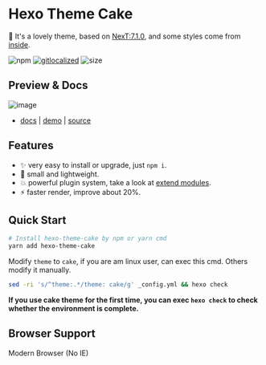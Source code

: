 # Hexo Theme Cake

:cake: It's a lovely theme, based on [NexT:7.1.0](https://github.com/theme-next/hexo-theme-next), and some styles come from [inside](https://github.com/ikeq/hexo-theme-inside).

![npm](https://img.shields.io/npm/v/hexo-theme-cake)
[![gitlocalized ](https://gitlocalize.com/repo/4255/whole_project/badge.svg)](https://gitlocalize.com/repo/4255/whole_project?utm_source=badge)
![size](https://badgen.net/packagephobia/publish/hexo-theme-cake)

## Preview & Docs

![image](https://user-images.githubusercontent.com/15902347/81540257-f48c2900-93a3-11ea-8f7a-8f17636344ff.png)

- [docs](https://www.dnocm.com/cake/) | [demo](https://hexo-cake.netlify.com/) | [source](https://github.com/jiangtj-lab/hexo-theme-cake-example)

## Features
- :sparkles: very easy to install or upgrade, just `npm i`.
- :leaves: small and lightweight.
- :boom: powerful plugin system, take a look at [extend modules](lib/extend).
- :zap: faster render, improve about 20%.

## Quick Start

```bash
# Install hexo-theme-cake by npm or yarn cmd
yarn add hexo-theme-cake
```

Modify `theme` to `cake`, if you are am linux user, can exec this cmd. Others modify it manually.

```bash
sed -ri 's/^theme:.*/theme: cake/g' _config.yml && hexo check
```

**If you use cake theme for the first time, you can exec `hexo check` to check whether the environment is complete.**

## Browser Support
Modern Browser (No IE)
